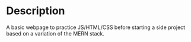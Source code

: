# Description

A basic webpage to practice JS/HTML/CSS before starting a side project based on a variation of the MERN stack.
